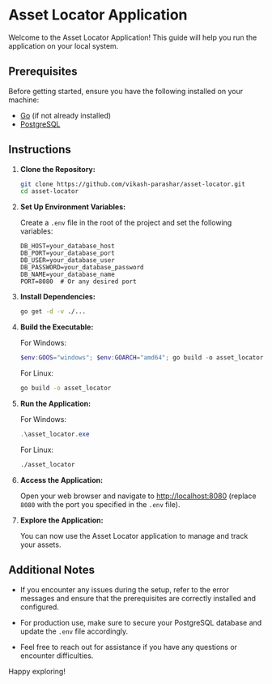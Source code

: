 # Asset Locator Application

Welcome to the Asset Locator Application! This guide will help you run the application on your local system.

## Prerequisites

Before getting started, ensure you have the following installed on your machine:

- [Go](https://golang.org/dl/) (if not already installed)
- [PostgreSQL](https://www.postgresql.org/download/)

## Instructions

1. **Clone the Repository:**

    ```bash
    git clone https://github.com/vikash-parashar/asset-locator.git
    cd asset-locator
    ```

2. **Set Up Environment Variables:**

    Create a `.env` file in the root of the project and set the following variables:

    ```env
    DB_HOST=your_database_host
    DB_PORT=your_database_port
    DB_USER=your_database_user
    DB_PASSWORD=your_database_password
    DB_NAME=your_database_name
    PORT=8080  # Or any desired port
    ```

3. **Install Dependencies:**

    ```bash
    go get -d -v ./...
    ```

4. **Build the Executable:**

    For Windows:

    ```powershell
    $env:GOOS="windows"; $env:GOARCH="amd64"; go build -o asset_locator.exe
    ```

    For Linux:

    ```bash
    go build -o asset_locator
    ```

5. **Run the Application:**

    For Windows:

    ```powershell
    .\asset_locator.exe
    ```

    For Linux:

    ```bash
    ./asset_locator
    ```

6. **Access the Application:**

    Open your web browser and navigate to [http://localhost:8080](http://localhost:8080) (replace `8080` with the port you specified in the `.env` file).

7. **Explore the Application:**

    You can now use the Asset Locator application to manage and track your assets.

## Additional Notes

- If you encounter any issues during the setup, refer to the error messages and ensure that the prerequisites are correctly installed and configured.

- For production use, make sure to secure your PostgreSQL database and update the `.env` file accordingly.

- Feel free to reach out for assistance if you have any questions or encounter difficulties.

Happy exploring!
